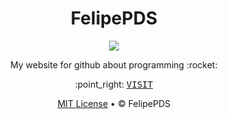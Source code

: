 # <h1 align="center">FelipePDS</h1>

<p align="center"><img src="https://img.shields.io/github/last-commit/FelipePDS/felipepds.github.io"></p> 

<p align="center">My website for github about programming :rocket:</p>

<p align="center">:point_right: <kbd><a href="https://felipepds.github.io/">VISIT</a></kbd></p>

<p align="center"><a href="https://github.com/FelipePDS/felipepds.github.io/blob/master/LICENSE">MIT License</a> &bull; &copy; FelipePDS</p>
